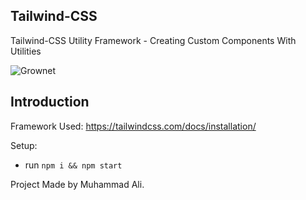 ## Tailwind-CSS
Tailwind-CSS Utility Framework - Creating Custom Components With Utilities

![Grownet](https://i.imgur.com/tmObuja.png)

## Introduction
Framework Used: https://tailwindcss.com/docs/installation/

Setup:
- run ```npm i && npm start```

Project Made by Muhammad Ali.